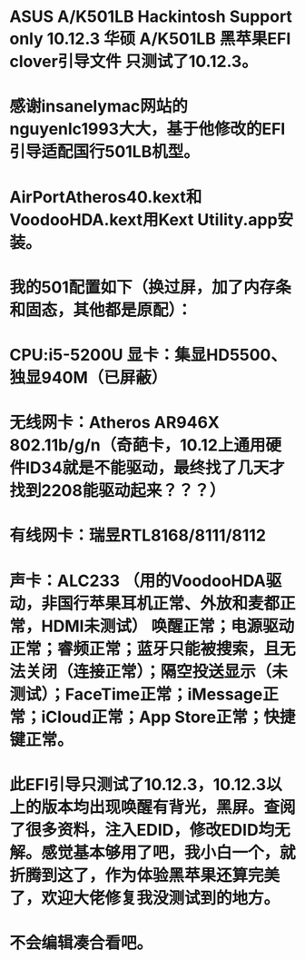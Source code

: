 
# ASUS A/K501LB Hackintosh Support only 10.12.3 华硕 A/K501LB 黑苹果EFI clover引导文件 只测试了10.12.3。   		
# 感谢insanelymac网站的nguyenlc1993大大，基于他修改的EFI引导适配国行501LB机型。  	
# AirPortAtheros40.kext和VoodooHDA.kext用Kext Utility.app安装。
# 我的501配置如下（换过屏，加了内存条和固态，其他都是原配）： 
# CPU:i5-5200U  显卡：集显HD5500、独显940M（已屏蔽） 		 
# 无线网卡：Atheros AR946X 802.11b/g/n（奇葩卡，10.12上通用硬件ID34就是不能驱动，最终找了几天才找到2208能驱动起来？？？）  
# 有线网卡：瑞昱RTL8168/8111/8112    
# 声卡：ALC233 （用的VoodooHDA驱动，非国行苹果耳机正常、外放和麦都正常，HDMI未测试）  唤醒正常；电源驱动正常；睿频正常；蓝牙只能被搜索，且无法关闭（连接正常）；隔空投送显示（未测试）；FaceTime正常；iMessage正常；iCloud正常；App Store正常；快捷键正常。  
# 此EFI引导只测试了10.12.3，10.12.3以上的版本均出现唤醒有背光，黑屏。查阅了很多资料，注入EDID，修改EDID均无解。感觉基本够用了吧，我小白一个，就折腾到这了，作为体验黑苹果还算完美了，欢迎大佬修复我没测试到的地方。
# 不会编辑凑合看吧。
